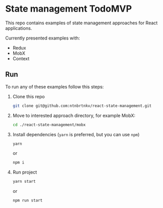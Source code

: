 # State management TodoMVP

This repo contains examples of state management approaches for React applications.

Currently presented examples with:

* Redux
* MobX
* Context

## Run

To run any of these examples follow this steps:

1. Clone this repo

    ```bash
    git clone git@github.com:ntnbrtnkv/react-state-management.git
    ```

2. Move to interested approach directory, for example MobX:

    ```bash
    cd ./react-state-management/mobx
    ```

3. Install dependencies (`yarn` is preferred, but you can use `npm`)

    ```bash
    yarn
    ```

    or

    ```bash
    npm i
    ```

4. Run project

    ```bash
    yarn start
    ```

    or

    ```bash
    npm run start
    ```

